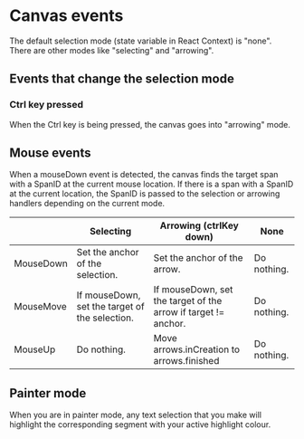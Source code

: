 # Canvas events

The default selection mode (state variable in React Context) is "none". There are other modes like "selecting" and "arrowing".

## Events that change the selection mode

### Ctrl key pressed

When the Ctrl key is being pressed, the canvas goes into "arrowing" mode.

## Mouse events

When a mouseDown event is detected, the canvas finds the target span with a SpanID at the current mouse location. If there is a span with a SpanID at the current location, the SpanID is passed to the selection or arrowing handlers depending on the current mode.

|           | Selecting                                      | Arrowing (ctrlKey down)                                        | None        |
| --------- | ---------------------------------------------- | -------------------------------------------------------------- | ----------- |
| MouseDown | Set the anchor of the selection.               | Set the anchor of the arrow.                                   | Do nothing. |
| MouseMove | If mouseDown, set the target of the selection. | If mouseDown, set the target of the arrow if target != anchor. | Do nothing. |
| MouseUp   | Do nothing.                                    | Move arrows.inCreation to arrows.finished                      | Do nothing. |

## Painter mode

When you are in painter mode, any text selection that you make will highlight the corresponding segment with your active highlight colour.

